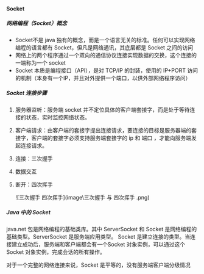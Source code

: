 #### Socket

##### 网络编程（Socket）概念

+ Socket不是 java 独有的概念，而是一个语言无关的标准。任何可以实现网络编程的语言都有 Socket，但凡是网络通讯，其底层都是 Socket 之间的访问
+ 网络上的两个程序通过一个双向的通信协议连接实现数据的交换，这个连接的一端称为一个 socket
+ Socket 本质是编程接口（API），是对 TCP/IP 的封装，使用的 IP+PORT 访问的机制（本身有一个IP，并且对外提供一个端口，以供外部网络程序访问）

##### Socket 连接步骤

1. 服务器监听：服务端 socket 并不定位具体的客户端套接字，而是处于等待连接的状态，实时监控网络状态。

2. 客户端请求：由客户端的套接字提出连接请求，要连接的目标是服务器端的套接字，客户端的套接字必须支持服务端套接字的 ip 和 端口 ，才能向服务端发起连接请求。

3. 连接：三次握手

4. 数据交互

5. 断开：四次挥手

   ![三次握手 四次挥手](image\三次握手 与 四次挥手 .png)

##### Java 中的 Socket

java.net 包是网络编程的基础类库。其中 ServerSocket 和 Socket 是网络编程的基础类型。ServerSocket 是服务端应用类型。 Socket 是建立连接的类型。当连接建立成功后，服务端和客户端都会有一个Socket 对象实例，可以通过这个 Socket 对象实例，完成会话的所有操作。

对于一个完整的网络连接来说，Socket 是平等的，没有服务端客户端分级情况

